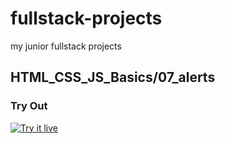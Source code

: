 # fullstack-projects
my junior fullstack projects
## HTML_CSS_JS_Basics/07_alerts

### Try Out
<a href="https://marslinoed.github.io/fullstack-projects/HTML_CSS_JS_Basics/07_alerts" target="_blank">
  <img src="../../try-it-out.svg" alt="Try it live"> 
</a>

